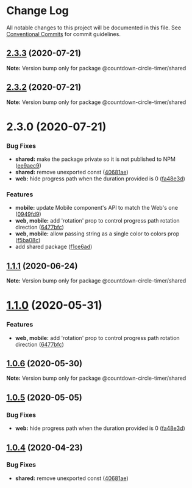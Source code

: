 # Change Log

All notable changes to this project will be documented in this file.
See [Conventional Commits](https://conventionalcommits.org) for commit guidelines.

## [2.3.3](https://github.com/vydimitrov/react-countdown-circle-timer/compare/v2.3.2...v2.3.3) (2020-07-21)

**Note:** Version bump only for package @countdown-circle-timer/shared





## [2.3.2](https://github.com/vydimitrov/react-countdown-circle-timer/compare/v2.3.1...v2.3.2) (2020-07-21)

**Note:** Version bump only for package @countdown-circle-timer/shared





# 2.3.0 (2020-07-21)


### Bug Fixes

* **shared:** make the package private so it is not published to NPM ([ee9aec9](https://github.com/vydimitrov/react-countdown-circle-timer/commit/ee9aec9bd7334234c5dae842d2fc12efd79d7c1e))
* **shared:** remove unexported const ([40681ae](https://github.com/vydimitrov/react-countdown-circle-timer/commit/40681ae27aa41ce7b7b7f7a812f0988becb9e126))
* **web:** hide progress path when the duration provided is 0 ([fa48e3d](https://github.com/vydimitrov/react-countdown-circle-timer/commit/fa48e3d5e90e18c25968f0e18d0ca10931e54807))


### Features

* **mobile:** update Mobile component's API to match the Web's one ([0949fd9](https://github.com/vydimitrov/react-countdown-circle-timer/commit/0949fd970a2436068130f0e55c30581900db652d))
* **web, mobile:** add 'rotation' prop to control progress path rotation direction ([6477bfc](https://github.com/vydimitrov/react-countdown-circle-timer/commit/6477bfca722ace184f9d8282ba072c9e4805a645))
* **web, mobile:** allow passing string as a single color to colors prop ([f5ba08c](https://github.com/vydimitrov/react-countdown-circle-timer/commit/f5ba08c604f89fcf42bf4dbb62f883bd7b2d1647))
* add shared package ([f1ce6ad](https://github.com/vydimitrov/react-countdown-circle-timer/commit/f1ce6ad83f65f17ca3bc13f886f9aa49935ff5c9))





## [1.1.1](https://github.com/vydimitrov/react-countdown-circle-timer/compare/@countdown-circle-timer/shared@1.1.0...@countdown-circle-timer/shared@1.1.1) (2020-06-24)

**Note:** Version bump only for package @countdown-circle-timer/shared





# [1.1.0](https://github.com/vydimitrov/react-countdown-circle-timer/compare/@countdown-circle-timer/shared@1.0.6...@countdown-circle-timer/shared@1.1.0) (2020-05-31)


### Features

* **web, mobile:** add 'rotation' prop to control progress path rotation direction ([6477bfc](https://github.com/vydimitrov/react-countdown-circle-timer/commit/6477bfca722ace184f9d8282ba072c9e4805a645))





## [1.0.6](https://github.com/vydimitrov/react-countdown-circle-timer/compare/@countdown-circle-timer/shared@1.0.5...@countdown-circle-timer/shared@1.0.6) (2020-05-30)

**Note:** Version bump only for package @countdown-circle-timer/shared





## [1.0.5](https://github.com/vydimitrov/react-countdown-circle-timer/compare/@countdown-circle-timer/shared@1.0.4...@countdown-circle-timer/shared@1.0.5) (2020-05-05)


### Bug Fixes

* **web:** hide progress path when the duration provided is 0 ([fa48e3d](https://github.com/vydimitrov/react-countdown-circle-timer/commit/fa48e3d5e90e18c25968f0e18d0ca10931e54807))





## [1.0.4](https://github.com/vydimitrov/react-countdown-circle-timer/compare/@countdown-circle-timer/shared@1.0.3...@countdown-circle-timer/shared@1.0.4) (2020-04-23)


### Bug Fixes

* **shared:** remove unexported const ([40681ae](https://github.com/vydimitrov/react-countdown-circle-timer/commit/40681ae27aa41ce7b7b7f7a812f0988becb9e126))
